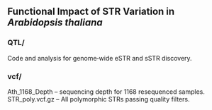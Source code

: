 
## Functional Impact of STR Variation in *Arabidopsis thaliana*

### QTL/
Code and analysis for genome‑wide eSTR and sSTR discovery.

###  vcf/
Ath_1168_Depth – sequencing depth for 1168 resequenced samples. STR_poly.vcf.gz – All polymorphic STRs passing quality filters.

